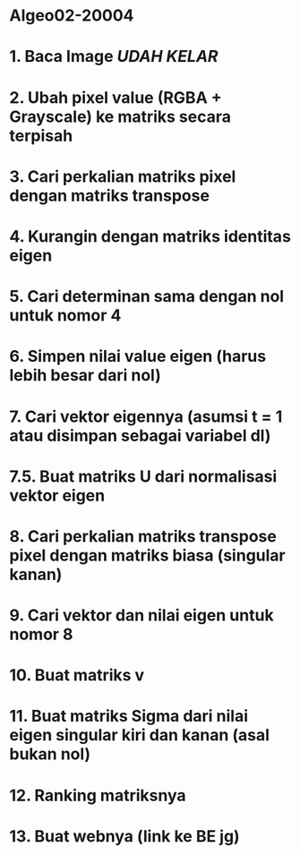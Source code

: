 # Algeo02-20004


# 1. Baca Image ***UDAH KELAR***
# 2. Ubah pixel value (RGBA + Grayscale) ke matriks secara terpisah
# 3. Cari perkalian matriks pixel dengan matriks transpose
# 4. Kurangin dengan matriks identitas eigen
# 5. Cari determinan sama dengan nol untuk nomor 4
# 6. Simpen nilai value eigen (harus lebih besar dari nol)
# 7. Cari vektor eigennya (asumsi t = 1 atau disimpan sebagai variabel dl)
# 7.5. Buat matriks U dari normalisasi vektor eigen
# 8. Cari perkalian matriks transpose pixel dengan matriks biasa (singular kanan)
# 9. Cari vektor dan nilai eigen untuk nomor 8
# 10. Buat matriks v
# 11. Buat matriks Sigma dari nilai eigen singular kiri dan kanan (asal bukan nol)
# 12. Ranking matriksnya
# 13. Buat webnya (link ke BE jg)